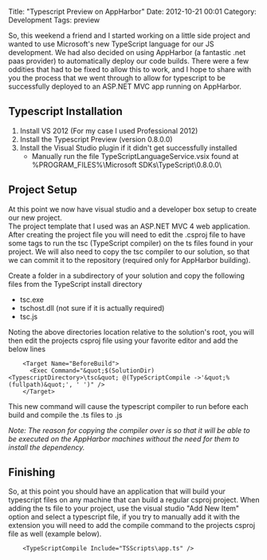 Title: "Typescript Preview on AppHarbor"
Date: 2012-10-21 00:01
Category: Development
Tags: preview 

So, this weekend a friend and I started working on a little side project and wanted to use 
Microsoft's new TypeScript language for our JS development.  We had also decided on using 
AppHarbor (a fantastic .net paas provider) to automatically deploy our code builds.  There 
were a few oddities that had to be fixed to allow this to work, and I hope to share with 
you the process that we went through to allow for typescript to be successfully deployed 
to an ASP.NET MVC app running on AppHarbor.

<!-- more --> 

## Typescript Installation  

1. Install VS 2012 (For my case I used Professional 2012)
2. Install the Typescript Preview (version 0.8.0.0)
3. Install the Visual Studio plugin if it didn't get successfully installed
    * Manually run the file TypeScriptLanguageService.vsix found at   %PROGRAM_FILES%\Microsoft SDKs\TypeScript\0.8.0.0\

## Project Setup

At this point we now have visual studio and a developer box setup to create our new project.  
The project template that I used was an ASP.NET MVC 4 web application.  After creating the 
project file you will need to edit the .csproj file to have some tags to run the tsc 
(TypeScript compiler) on the ts files found in your project.  We will also need to copy the 
tsc compiler to our solution, so that we can commit it to the repository 
(required only for AppHarbor building).

Create a folder in a subdirectory of your solution and copy the following files from the 
TypeScript install directory  

* tsc.exe
* tschost.dll (not sure if it is actually required)
* tsc.js

Noting the above directories location relative to the solution's root, you will then edit 
the projects csproj file using your favorite editor and add the below lines

        <Target Name="BeforeBuild">
          <Exec Command="&quot;$(SolutionDir)<TypescriptDirectory>\tsc&quot; @(TypeScriptCompile ->'&quot;%(fullpath)&quot;', ' ')" />
        </Target>

This new command will cause the typescript compiler to run before each build and compile 
the .ts files to .js  

*Note: The reason for copying the compiler over is so that it will be able to be executed on 
the AppHarbor machines without the need for them to install the dependency.* 

## Finishing

So, at this point you should have an application that will build your typescript files on any 
machine that can build a regular csproj project.  When adding the ts file to your project, 
use the visual studio "Add New Item" option and select a typescript file, if you try to 
manually add it with the extension you will need to add the compile command to the projects 
csproj file as well (example below).

        <TypeScriptCompile Include="TSScripts\app.ts" />

